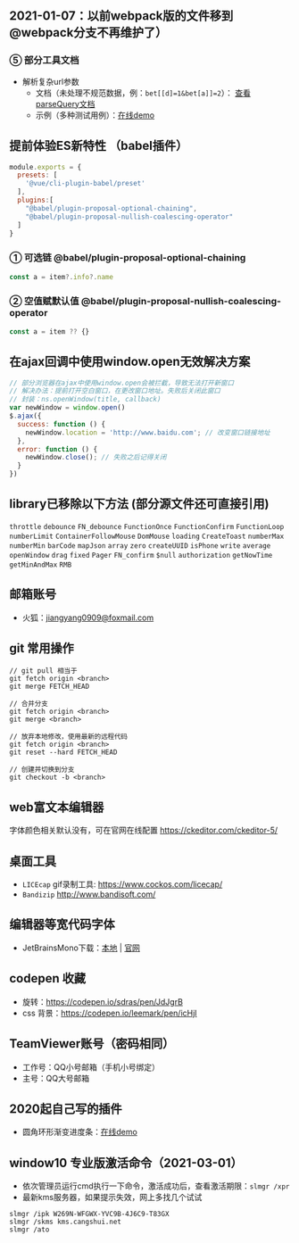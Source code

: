 ## 2021-01-07：以前webpack版的文件移到@webpack分支不再维护了）

### ⑤ 部分工具文档
- 解析复杂url参数
	- 文档（未处理不规范数据，例：`bet[[d]=1&bet[a]]=2`）： [查看parseQuery文档](./src/split/parseQuery)
	- 示例（多种测试用例）：[在线demo](https://bestime.github.io/tool/demo/parseQuery.html)

## 提前体验ES新特性 （babel插件）
```javascript
module.exports = {
  presets: [
    '@vue/cli-plugin-babel/preset'
  ],
  plugins:[
    "@babel/plugin-proposal-optional-chaining",
    "@babel/plugin-proposal-nullish-coalescing-operator"
  ]
}
```
### ① 可选链 @babel/plugin-proposal-optional-chaining
```javascript
const a = item?.info?.name
```
### ② 空值赋默认值 @babel/plugin-proposal-nullish-coalescing-operator
```javascript
const a = item ?? {}
```

## 在ajax回调中使用window.open无效解决方案
```javascript
// 部分浏览器在ajax中使用window.open会被拦截，导致无法打开新窗口
// 解决办法：提前打开空白窗口，在更改窗口地址。失败后关闭此窗口
// 封装：ns.openWindow(title, callback)
var newWindow = window.open() 
$.ajax({
  success: function () {
    newWindow.location = 'http://www.baidu.com'; // 改变窗口链接地址
  },
  error: function () {
    newWindow.close(); // 失败之后记得关闭
  }
})

```

## library已移除以下方法 (部分源文件还可直接引用)
  `throttle`
  `debounce`
  `FN_debounce`
  `FunctionOnce`
  `FunctionConfirm`
  `FunctionLoop`
  `numberLimit`
  `ContainerFollowMouse`
  `DomMouse`
  `loading`
  `CreateToast`
  `numberMax`
  `numberMin`
  `barCode`
  `mapJson`
  `array`
  `zero`
  `createUUID`
  `isPhone`
  `write`
  `average`
  `openWindow`
  `drag`
  `fixed`
  `Pager`
  `FN_confirm`
  `$null`
  `authorization`
  `getNowTime`
  `getMinAndMax`
  `RMB`

## 邮箱账号
 - 火狐：jiangyang0909@foxmail.com

## git 常用操作
```
// git pull 相当于
git fetch origin <branch>
git merge FETCH_HEAD

// 合并分支
git fetch origin <branch>
git merge <branch>

// 放弃本地修改，使用最新的远程代码
git fetch origin <branch>
git reset --hard FETCH_HEAD

// 创建并切换到分支
git checkout -b <branch>
```


## web富文本编辑器
字体颜色相关默认没有，可在官网在线配置 https://ckeditor.com/ckeditor-5/

## 桌面工具
- `LICEcap` gif录制工具: https://www.cockos.com/licecap/
- `Bandizip` http://www.bandisoft.com/

## 编辑器等宽代码字体
  - JetBrainsMono下载：[本地](./source/JetBrainsMono) | [官网](https://www.jetbrains.com/lp/mono/)
## codepen 收藏
  - 旋转：https://codepen.io/sdras/pen/JdJgrB
  - css 背景：https://codepen.io/leemark/pen/icHjI

## TeamViewer账号（密码相同）
 - 工作号：QQ小号邮箱（手机小号绑定）
 - 主号：QQ大号邮箱


## 2020起自己写的插件
 - 圆角环形渐变进度条：[在线demo](./demo/canvas/circle-progress.html)

## window10 专业版激活命令（2021-03-01）
- 依次管理员运行cmd执行一下命令，激活成功后，查看激活期限：`slmgr /xpr`
- 最新kms服务器，如果提示失效，网上多找几个试试
```
slmgr /ipk W269N-WFGWX-YVC9B-4J6C9-T83GX
slmgr /skms kms.cangshui.net
slmgr /ato
```